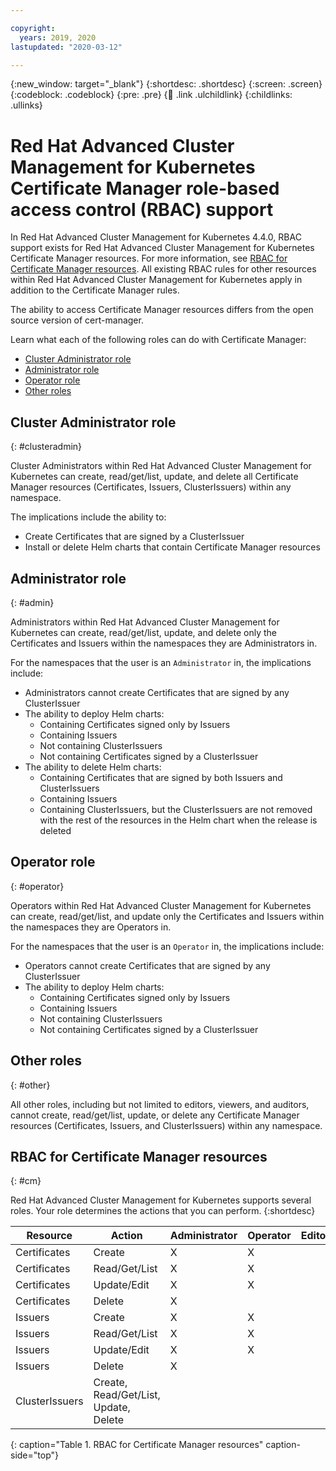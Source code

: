 ```yaml
---

copyright:
  years: 2019, 2020
lastupdated: "2020-03-12"

---
```


{:new_window: target="_blank"}
{:shortdesc: .shortdesc}
{:screen: .screen}
{:codeblock: .codeblock}
{:pre: .pre}
{:child: .link .ulchildlink}
{:childlinks: .ullinks}

# Red Hat Advanced Cluster Management for Kubernetes Certificate Manager role-based access control (RBAC) support

In Red Hat Advanced Cluster Management for Kubernetes 4.4.0, RBAC support exists for Red Hat Advanced Cluster Management for Kubernetes Certificate Manager resources. For more information, see [RBAC for Certificate Manager resources](#cm). All existing RBAC rules for other resources within Red Hat Advanced Cluster Management for Kubernetes apply in addition to the Certificate Manager rules.

The ability to access Certificate Manager resources differs from the open source version of cert-manager.

Learn what each of the following roles can do with Certificate Manager:

* [Cluster Administrator role](#clusteradmin)
* [Administrator role](#admin)
* [Operator role](#operator)
* [Other roles](#other)

## Cluster Administrator role
{: #clusteradmin}

Cluster Administrators within Red Hat Advanced Cluster Management for Kubernetes can create, read/get/list, update, and delete all Certificate Manager resources (Certificates, Issuers, ClusterIssuers) within any namespace.

The implications include the ability to:
* Create Certificates that are signed by a ClusterIssuer
* Install or delete Helm charts that contain Certificate Manager resources


## Administrator role
{: #admin}

Administrators within Red Hat Advanced Cluster Management for Kubernetes can create, read/get/list, update, and delete only the Certificates and Issuers within the namespaces they are Administrators in.

For the namespaces that the user is an `Administrator` in, the implications include:
* Administrators cannot create Certificates that are signed by any ClusterIssuer
* The ability to deploy Helm charts:
    * Containing Certificates signed only by Issuers
    * Containing Issuers
    * Not containing ClusterIssuers
    * Not containing Certificates signed by a ClusterIssuer
* The ability to delete Helm charts:
    * Containing Certificates that are signed by both Issuers and ClusterIssuers
    * Containing Issuers
    * Containing ClusterIssuers, but the ClusterIssuers are not removed with the rest of the resources in the Helm chart when the release is deleted


## Operator role
{: #operator}

Operators within Red Hat Advanced Cluster Management for Kubernetes can create, read/get/list, and update only the Certificates and Issuers within the namespaces they are Operators in.

For the namespaces that the user is an `Operator` in, the implications include:
* Operators cannot create Certificates that are signed by any ClusterIssuer
* The ability to deploy Helm charts:
    * Containing Certificates signed only by Issuers
    * Containing Issuers
    * Not containing ClusterIssuers
    * Not containing Certificates signed by a ClusterIssuer


## Other roles
{: #other}

All other roles, including but not limited to editors, viewers, and auditors, cannot create, read/get/list, update, or delete any Certificate Manager resources (Certificates, Issuers, and ClusterIssuers) within any namespace.

## RBAC for Certificate Manager resources
{: #cm}

Red Hat Advanced Cluster Management for Kubernetes supports several roles. Your role determines the actions that you can perform.
{:shortdesc}

| Resource | Action | Administrator | Operator | Editor | Viewer |
|----------|--------|---------------|----------|--------|--------|
| Certificates | Create | X | X | | |
| Certificates| Read/Get/List | X | X | | |
| Certificates | Update/Edit | X | X | | |
| Certificates | Delete | X | | | |
| Issuers | Create | X | X | | |
| Issuers | Read/Get/List | X | X | | |
| Issuers | Update/Edit | X | X | | |
| Issuers | Delete | X | | | |
| ClusterIssuers | Create, Read/Get/List, Update, Delete | | | | |
{: caption="Table 1. RBAC for Certificate Manager resources" caption-side="top"}
